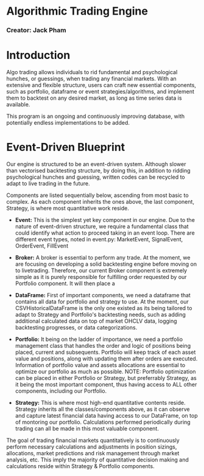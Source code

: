 # Algorithmic Trading Engine
### Creator: Jack Pham
# Introduction
<p> Algo trading allows individuals to rid fundamental and psychological hunches, or guessings, when trading any financial markets. With an extensive and flexible structure, users can craft new essential components, such as portfolio, dataframe or event strategies/algorithms, and implement them to backtest on any desired market, as long as time series data is available. </p>
<p> This program is an ongoing and continuously improving database, with potentially endless implementations to be added.</p>

# Event-Driven Blueprint
<p> Our engine is structured to be an event-driven system. Although slower than vectorised backtesting structure, by doing this, in addition to ridding psychological hunches and guessing, written codes can be recycled to adapt to live trading in the future. </p>
<p> Components are listed sequentially below, ascending from most basic to complex. As each component inherits the ones above, the last component, Strategy, is where most quantitative work reside.</p>
<ul>

<li><strong>Event:</strong> This is the simplest yet key component in our engine. Due to the nature of event-driven structure, we require a fundamental class that could identify what action to proceed taking in an event loop. There are different event types, noted in event.py: MarketEvent, SignalEvent, OrderEvent, FillEvent</li>
</ul>
<ul>
<li><strong>Broker:</strong> A broker is essential to perform any trade. At the moment, we are focusing on developing a solid backtesting engine before moving on to livetrading. Therefore, our current Broker component is extremely simple as it is purely responsible for fulfilling order requested by our Portfolio component. It will then place a </li>
</ul>
<ul>
<li><strong>DataFrame:</strong> First of important components, we need a dataframe that contains all data for portfolio and strategy to use. At the moment, our CSVHistoricalDataFrame is the only one existed as its being tailored to adapt to Strategy and Portfolio's backtesting needs, such as adding additional calculated data on top of market OHCLV data, logging backtesting progresses, or data categorizations.</li>
</ul>
<ul>
<li><strong>Portfolio:</strong> It being on the ladder of importance, we need a portfolio management class that handles the order and logic of positions being placed, current and subsequents. Portfolio will keep track of each asset value and positions, along with updating them after orders are executed. Information of portfolio value and assets allocations are essential to optimize our portfolio as much as possible. NOTE: Portfolio optimization can be placed in either Portfolio or Strategy, but preferrably Strategy, as it being the most important component, thus having access to ALL other components, including our Portfolio.</li>
</ul>
<ul>
<li><strong>Strategy:</strong> This is where most high-end quantitative contents reside. Strategy inherits all the classes/components above, as it can observe and capture latest financial data having access to our DataFrame, on top of montoring our portfolio. Calculations performed periodically during trading can all be made in this most valuable component. </li>
</ul>
<p> The goal of trading financial markets quantitatively is to continuously perform necessary calculations and adjustments in position sizings, allocations, market predictions and risk management through market analysis, etc. This imply the majority of quantitative decision making and calculations reside within Strategy & Portfolio components.</p>
